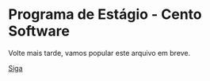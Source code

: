 # Programa de Estágio - Cento Software

Volte mais tarde, vamos popular este arquivo em breve.

[Siga](https://github.com/SorayaFerreira)
